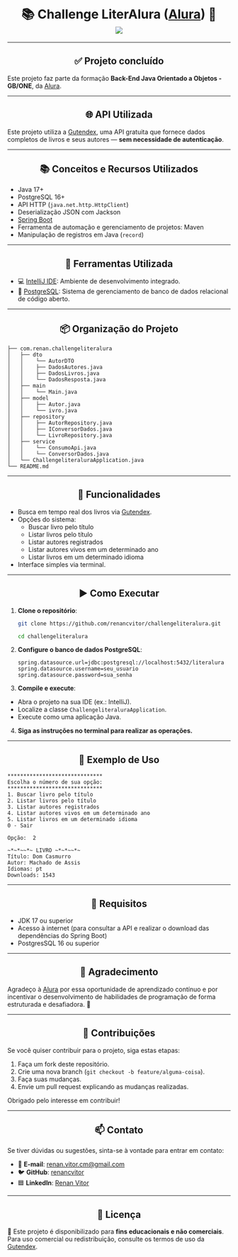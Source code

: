 <h1 align="center">📚 Challenge LiterAlura (<a href="https://www.alura.com.br">Alura</a>) 📖<br>
  <img src="https://img.shields.io/badge/status-Concluído-brightgreen">
</h1>

---

<h2 align="center">✅ Projeto concluído</h2>

Este projeto faz parte da formação **Back-End Java Orientado a Objetos - GB/ONE**, da [Alura](https://www.alura.com.br).

---

<h2 align="center">🌐 API Utilizada</h2>

Este projeto utiliza a [Gutendex](https://gutendex.com/), uma API gratuita que fornece dados completos de livros e seus autores — **sem necessidade de autenticação**.

---

<h2 align="center">📚 Conceitos e Recursos Utilizados</h2>

- Java 17+
- PostgreSQL 16+
- API HTTP (`java.net.http.HttpClient`)
- Deserialização JSON com Jackson
- [Spring Boot](https://start.spring.io/)
- Ferramenta de automação e gerenciamento de projetos: Maven
- Manipulação de registros em Java (`record`)

---

<h2 align="center">🧰 Ferramentas Utilizada</h2>

- 💻 [IntelliJ IDE](https://www.jetbrains.com/pt-br/idea/#): Ambiente de desenvolvimento integrado.
- 🐘 [PostgreSQL](https://www.postgresql.org/): Sistema de gerenciamento de banco de dados relacional de código aberto.

---

<h2 align="center">📦 Organização do Projeto</h2>

```plaintext
├── com.renan.challengeliteralura
│   ├── dto
│   │    └── AutorDTO
│   │    ├── DadosAutores.java
│   │    ├── DadosLivros.java
│   │    └── DadosResposta.java
│   ├── main
│   │    └── Main.java
│   ├── model
│   │    ├── Autor.java
│   │    └── ivro.java
│   ├── repository
│   │    ├── AutorRepository.java
│   │    ├── IConversorDados.java
│   │    └── LivroRepository.java
│   ├── service
│   │    └── ConsumoApi.java
│   │    └── ConversorDados.java
│   └── ChallengeliteraluraApplication.java
└── README.md
```

---

<h2 align="center">🧮 Funcionalidades</h2>

- Busca em tempo real dos livros via [Gutendex](https://gutendex.com/).
- Opções do sistema:
  - Buscar livro pelo título
  - Listar livros pelo título
  - Listar autores registrados
  - Listar autores vivos em um determinado ano
  - Listar livros em um determinado idioma
- Interface simples via terminal.

---

<h2 align="center">▶️ Como Executar</h2>

1. **Clone o repositório**:
   ```bash
   git clone https://github.com/renancvitor/challengeliteralura.git
   ```
   ```bash
   cd challengeliteralura
   ```
2. **Configure o banco de dados PostgreSQL**:
   ```properties
   spring.datasource.url=jdbc:postgresql://localhost:5432/literalura
   spring.datasource.username=seu_usuario
   spring.datasource.password=sua_senha
   ```
3. **Compile e execute**:
- Abra o projeto na sua IDE (ex.: IntelliJ).
- Localize a classe `ChallengeliteraluraApplication`.
- Execute como uma aplicação Java.
4. **Siga as instruções no terminal para realizar as operações.**

---

<h2 align="center">📌 Exemplo de Uso</h2>

```text
******************************
Escolha o número de sua opção:
******************************
1. Buscar livro pelo título
2. Listar livros pelo título
3. Listar autores registrados
4. Listar autores vivos em um determinado ano
5. Listar livros em um determinado idioma
0 - Sair

Opção:  2

~*~*~~*~ LIVRO ~*~*~~*~
Título: Dom Casmurro
Autor: Machado de Assis
Idiomas: pt
Downloads: 1543
```
---

<h2 align="center">🔧 Requisitos</h2>

- JDK 17 ou superior
- Acesso à internet (para consultar a API e realizar o download das dependências do Spring Boot)
- PostgresSQL 16 ou superior

---

<h2 align="center">📢 Agradecimento</h2>

Agradeço à [Alura](https://www.alura.com.br) por essa oportunidade de aprendizado contínuo e por incentivar o desenvolvimento de habilidades de programação de forma estruturada e desafiadora. 🚀

---

<h2 align="center">🤝 Contribuições</h2>

Se você quiser contribuir para o projeto, siga estas etapas:

1. Faça um fork deste repositório.
2. Crie uma nova branch (`git checkout -b feature/alguma-coisa`).
3. Faça suas mudanças.
4. Envie um pull request explicando as mudanças realizadas.

Obrigado pelo interesse em contribuir!

---

<h2 align="center">📫 Contato</h2>

Se tiver dúvidas ou sugestões, sinta-se à vontade para entrar em contato:

- 📧 **E-mail**: [renan.vitor.cm@gmail.com](mailto:renan.vitor.cm@gmail.com)
- 🐦 **GitHub**: [renancvitor](https://github.com/renancvitor)
- 🟦 **LinkedIn**: [Renan Vitor](https://www.linkedin.com/in/renan-vitor-developer/)

---

<h2 align="center">📄 Licença</h2>

📌 Este projeto é disponibilizado para **fins educacionais e não comerciais**.  
Para uso comercial ou redistribuição, consulte os termos de uso da [Gutendex](https://gutendex.com/).
